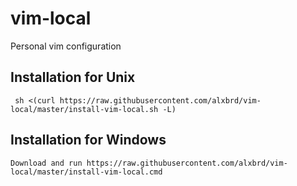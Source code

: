 # vim-local
Personal vim configuration

## Installation for Unix
     sh <(curl https://raw.githubusercontent.com/alxbrd/vim-local/master/install-vim-local.sh -L)

## Installation for Windows
    Download and run https://raw.githubusercontent.com/alxbrd/vim-local/master/install-vim-local.cmd
